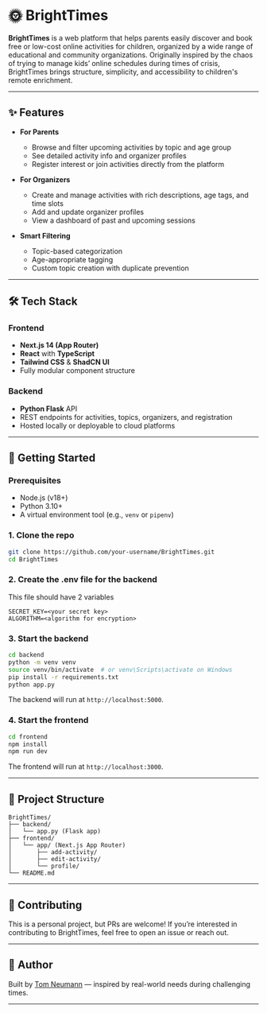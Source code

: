 # 🌞 BrightTimes

**BrightTimes** is a web platform that helps parents easily discover and book free or low-cost online activities for children, organized by a wide range of educational and community organizations. Originally inspired by the chaos of trying to manage kids’ online schedules during times of crisis, BrightTimes brings structure, simplicity, and accessibility to children's remote enrichment.

---

## ✨ Features

* **For Parents**

  * Browse and filter upcoming activities by topic and age group
  * See detailed activity info and organizer profiles
  * Register interest or join activities directly from the platform

* **For Organizers**

  * Create and manage activities with rich descriptions, age tags, and time slots
  * Add and update organizer profiles
  * View a dashboard of past and upcoming sessions

* **Smart Filtering**

  * Topic-based categorization
  * Age-appropriate tagging
  * Custom topic creation with duplicate prevention

---

## 🛠️ Tech Stack

### Frontend

* **Next.js 14 (App Router)**
* **React** with **TypeScript**
* **Tailwind CSS** & **ShadCN UI**
* Fully modular component structure

### Backend

* **Python Flask** API
* REST endpoints for activities, topics, organizers, and registration
* Hosted locally or deployable to cloud platforms

---

## 🚀 Getting Started

### Prerequisites

* Node.js (v18+)
* Python 3.10+
* A virtual environment tool (e.g., `venv` or `pipenv`)

### 1. Clone the repo

```bash
git clone https://github.com/your-username/BrightTimes.git
cd BrightTimes
```

### 2. Create the .env file for the backend
This file should have 2 variables
```ENV
SECRET_KEY=<your secret key>
ALGORITHM=<algorithm for encryption>
```

### 3. Start the backend

```bash
cd backend
python -m venv venv
source venv/bin/activate  # or venv\Scripts\activate on Windows
pip install -r requirements.txt
python app.py
```

The backend will run at `http://localhost:5000`.

### 4. Start the frontend

```bash
cd frontend
npm install
npm run dev
```

The frontend will run at `http://localhost:3000`.

---

## 📁 Project Structure

```
BrightTimes/
├── backend/
│   └── app.py (Flask app)
├── frontend/
│   └── app/ (Next.js App Router)
│       ├── add-activity/
│       ├── edit-activity/
│       └── profile/
└── README.md
```

---

## 👥 Contributing

This is a personal project, but PRs are welcome! If you’re interested in contributing to BrightTimes, feel free to open an issue or reach out.

---

## 👤 Author

Built by [Tom Neumann](https://www.linkedin.com/in/tom-neumann-18876827a/) — inspired by real-world needs during challenging times.

---
